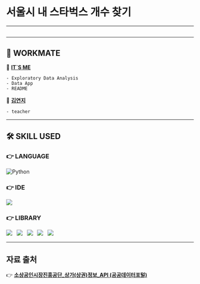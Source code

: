 # 서울시 내 스타벅스 개수 찾기

---

##

---

## 👭 WORKMATE

👨 [**IT`S ME**](https://github.com/jayarnim)

    - Exploratory Data Analysis
    - Data App
    - README

👩 [**김연지**](https://github.com/YeonjiKim0316)
    
    - teacher

---

## 🛠 SKILL USED

### 👉 LANGUAGE

<img alt="Python" src="https://img.shields.io/badge/python%20-%2314354C.svg?style=for-the-badge&logo=python&logoColor=white"/>

### 👉 IDE

<img src="https://img.shields.io/badge/Google%20Colab-F9AB00?style=for-the-badge&logo=Google Colab&logoColor=white"/>

### 👉 LIBRARY

<img src="https://img.shields.io/badge/numpy-013243?style=for-the-badge&logo=numpy&logoColor=white"/> &nbsp;
<img src="https://img.shields.io/badge/pandas-150458?style=for-the-badge&logo=pandas&logoColor=white"/> &nbsp;
<img src="https://img.shields.io/badge/plotly-3F4F75?style=for-the-badge&logo=Plotly&logoColor=white"/> &nbsp;
<img src="https://img.shields.io/badge/folium-77B829?style=for-the-badge&logo=Folium&logoColor=white"/></a> &nbsp;
<img src="https://img.shields.io/badge/streamlit-FF4B4B?style=for-the-badge&logo=Streamlit&logoColor=white"/>

---

## 자료 출처

👉 [**소상공인시장진흥공단_상가(상권)정보_API (공공데이터포털)**](https://www.data.go.kr/data/15012005/openapi.do?recommendDataYn=Y)

